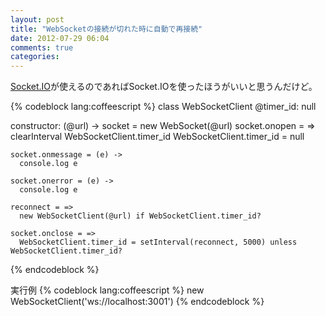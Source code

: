 ```yaml
---
layout: post
title: "WebSocketの接続が切れた時に自動で再接続"
date: 2012-07-29 06:04
comments: true
categories:
---
```

[Socket.IO](http://socket.io/)が使えるのであればSocket.IOを使ったほうがいいと思うんだけど。

{% codeblock lang:coffeescript %}
class WebSocketClient
  @timer_id: null

  constructor: (@url) ->
    socket = new WebSocket(@url)
    socket.onopen = =>
      clearInterval WebSocketClient.timer_id
      WebSocketClient.timer_id = null

    socket.onmessage = (e) ->
      console.log e

    socket.onerror = (e) ->
      console.log e

    reconnect = =>
      new WebSocketClient(@url) if WebSocketClient.timer_id?

    socket.onclose = =>
      WebSocketClient.timer_id = setInterval(reconnect, 5000) unless WebSocketClient.timer_id?
{% endcodeblock %}

実行例
{% codeblock lang:coffeescript %}
  new WebSocketClient('ws://localhost:3001')
{% endcodeblock %}
